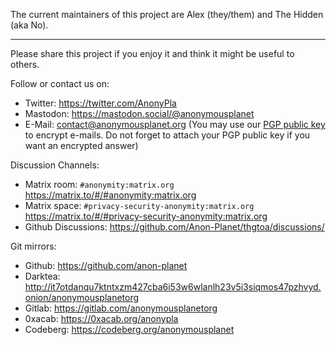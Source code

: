 The current maintainers of this project are Alex (they/them) and The Hidden (aka No).

---

Please share this project if you enjoy it and think it might be useful to others.

Follow or contact us on:
- Twitter: <https://twitter.com/AnonyPla>
- Mastodon: <https://mastodon.social/@anonymousplanet>
- E-Mail: <contact@anonymousplanet.org> (You may use our [PGP public key](/keys/email-key.asc) to encrypt e-mails. Do not forget to attach your PGP public key if you want an encrypted answer)

Discussion Channels:
- Matrix room: `#anonymity:matrix.org` <https://matrix.to/#/#anonymity:matrix.org>
- Matrix space: `#privacy-security-anonymity:matrix.org` <https://matrix.to/#/#privacy-security-anonymity:matrix.org>
- Github Discussions: <https://github.com/Anon-Planet/thgtoa/discussions/>

Git mirrors:
- Github: <https://github.com/anon-planet>
- Darktea: <http://it7otdanqu7ktntxzm427cba6i53w6wlanlh23v5i3siqmos47pzhvyd.onion/anonymousplanetorg>
- Gitlab: <https://gitlab.com/anonymousplanetorg>
- 0xacab: <https://0xacab.org/anonypla>
- Codeberg: <https://codeberg.org/anonymousplanet>
